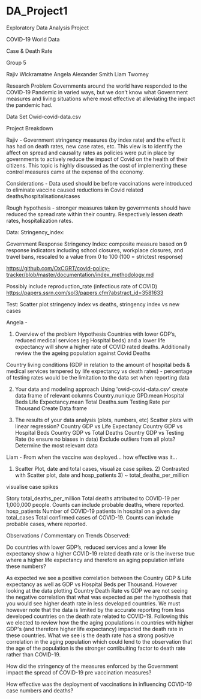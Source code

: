 # DA_Project1
Exploratory Data Analysis Project 

COVID-19 World Data

Case & Death Rate

Group 5

Rajiv Wickramatne
Angela Alexander Smith
Liam Twomey      


Research Problem 
Governments around the world have responded to the COVID-19 Pandemic in varied ways, but we don’t know what Government measures and living situations where most effective at alleviating the impact the pandemic had. 

Data Set 
Owid-covid-data.csv


Project Breakdown 

Rajiv - Government stringency measures (by index rate) and the effect it has had on death rates, new case rates, etc. This view is to identify the affect on spread and causality rates as policies were put in place by governments to actively reduce the impact of Covid on the health of their citizens. This topic is highly discussed as the cost of implementing these control measures came at the expense of the economy. 

Considerations - Data used should be before vaccinations were introduced to eliminate vaccine caused reductions in Covid related deaths/hospitalisations/cases

Rough hypothesis - stronger measures taken by governments should have reduced the spread rate within their country. Respectively lessen death rates, hospitalization rates.

	
Data:
Stringency_index:


Government Response Stringency Index: composite measure based on 9 response indicators including school closures, workplace closures, and travel bans, rescaled to a value from 0 to 100 (100 = strictest response)
	
https://github.com/OxCGRT/covid-policy-tracker/blob/master/documentation/index_methodology.md

Possibly include reproduction_rate (infectious rate of COVID)
https://papers.ssrn.com/sol3/papers.cfm?abstract_id=3581633

Test:
	Scatter plot stringency index vs deaths,  stringency index vs new cases



Angela -
1) Overview of the problem
Hypothesis
Countries with lower GDP’s, reduced medical services (eg Hospital beds) and a lower life expectancy will show a higher rate of COVID rated deaths. Additionally review the the ageing population against Covid Deaths

Country living conditions (GDP in relation to the amount of hospital beds & medical services 
tempered by life expectancy vs death rates) - percentage of testing rates would be the limitation to the data set when reporting data

2) Your data and modeling approach
Using 'owid-covid-data.csv' create data frame of relevant columns
Country.nunique 
GPD.mean
Hospital Beds
Life Expectancy.mean
Total Deaths.sum
Testing Rate per Thousand
Create Data frame



3) The results of your data analysis (plots, numbers, etc)
Scatter plots with linear regression?
Country GDP vs Life Expectancy
Country GDP vs Hospital Beds 
Country GDP vs Total Deaths
Country GDP vs Testing Rate (to ensure no biases in data)
Exclude outliers from all plots?
Determine the most relevant data


Liam - From when the vaccine was deployed… how effective was it… 
1) Scatter Plot, date and total cases, visualize case spikes. 2) Contrasted with Scatter plot, date and hosp_patients 3) ~ total_deaths_per_million

visualise case spikes

Story 
total_deaths_per_million
Total deaths attributed to COVID-19 per 1,000,000 people. Counts can include probable deaths, where reported.
hosp_patients
Number of COVID-19 patients in hospital on a given day
total_cases
Total confirmed cases of COVID-19. Counts can include probable cases, where reported.

Observations / Commentary on Trends Observed:

Do countries with lower GDP’s, reduced services and a lower life expectancy show a higher COVID-19 related death rate or is the inverse true where a higher life expectancy and therefore an aging population inflate these numbers?

As expected we see a positive correlation between the Country GDP & Life expectancy as well as GDP vs Hospital Beds per Thousand. However looking at the data plotting Country Death Rate vs GDP we are not seeing the negative correlation that what was expected as per the hypothesis that you would see higher death rate in less developed countries. We must however note that the data is limited by the accurate reporting from less developed countries on the death rate related to COVID-19. Following this we elected to review how the the aging populations in countries with higher GDP's (and therefore higher life expectancy) impacted the death rate in these countries. What we see is the death rate has a strong positive correlation in the aging population which could lend to the observation that the age of the population is the stronger contibuiting factor to death rate rather than COVID-19. 

How did the stringency of the measures enforced by the Government impact the spread of COVID-19 pre vaccination measures?


How effective was the deployment of vaccinations in influencing COVID-19 case numbers and deaths?















